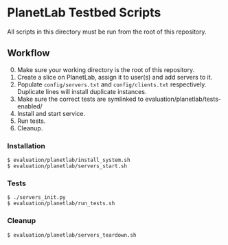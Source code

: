 # PlanetLab Testbed Scripts

All scripts in this directory must be run from the root of this repository.

## Workflow

0. Make sure your working directory is the root of this repository.
1. Create a slice on PlanetLab, assign it to user(s) and add servers to it.
2. Populate `config/servers.txt` and `config/clients.txt` respectively. Duplicate lines will install duplicate instances.
3. Make sure the correct tests are symlinked to evaluation/planetlab/tests-enabled/
4. Install and start service.
5. Run tests.
6. Cleanup.

### Installation

```
$ evaluation/planetlab/install_system.sh
$ evaluation/planetlab/servers_start.sh
```

### Tests

```
$ ./servers_init.py
$ evaluation/planetlab/run_tests.sh
```

### Cleanup

```
$ evaluation/planetlab/servers_teardown.sh
```
